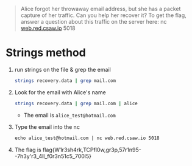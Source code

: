 > Alice forgot her throwaway email address, but she has a packet capture of her traffic. Can you help her recover it? To get the flag, answer a question about this traffic on the server here: nc [web.red.csaw.io](http://web.red.csaw.io/) 5018

# Strings method

1. run strings on the file & grep the email

    ```bash
    strings recovery.data | grep mail.com
    ```

2. Look for the email with Alice's name

    ```bash
    strings recovery.data | grep mail.com | alice
    ```

    - The email is `alice_test@hotmail.com`
3. Type the email into the nc

    ```markdown
    echo alice_test@hotmail.com | nc web.red.csaw.io 5018
    ```

4. The flag is flag{W1r3sh4rk,TCPfl0w,gr3p,57r1n95--7h3y'r3_4ll_f0r3n51c5_700l5}
